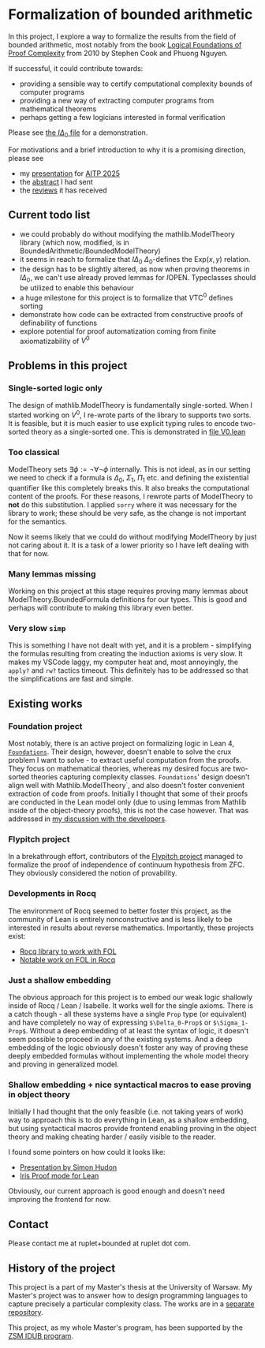 # Formalization of bounded arithmetic
In this project, I explore a way to formalize the results from the field of bounded arithmetic, most notably from the book [Logical Foundations of Proof Complexity](https://www2.karlin.mff.cuni.cz/~krajicek/cook-nguyen.pdf) from 2010 by Stephen Cook and Phuong Nguyen.

If successful, it could contribute towards:
- providing a sensible way to certify computational complexity bounds of computer programs
- providing a new way of extracting computer programs from mathematical theorems
- perhaps getting a few logicians interested in formal verification

Please see [the $I\Delta_0$ file](BoundedArithmetic/IDelta0.lean) for a demonstration.

For motivations and a brief introduction to why it is a promising direction, please see
- my [presentation](aitp-presentation.pdf) for [AITP 2025](https://aitp-conference.org/2025/)
- the [abstract](aitp-abstract.md) I had sent
- the [reviews](aitp-reviews.md) it has received

## Current todo list
- we could probably do without modifying the mathlib.ModelTheory library (which now, modified, is in BoundedArithmetic/BoundedModelTheory)
- it seems in reach to formalize that $I\Delta_0$ $\Delta_0$-defines the $\text{Exp}(x, y)$ relation.
- the design has to be slightly altered, as now when proving theorems in $I\Delta_0$, we can't use already proved lemmas for $I\text{OPEN}$. Typeclasses should be utilized to enable this behaviour
- a huge milestone for this project is to formalize that $V\text{TC}^0$ defines sorting
- demonstrate how code can be extracted from constructive proofs of definability of functions
- explore potential for proof automatization coming from finite axiomatizability of $V^0$

## Problems in this project
### Single-sorted logic only
The design of mathlib.ModelTheory is fundamentally single-sorted. When I started working on $V^0$, I re-wrote parts of the library to supports two sorts. It is feasible, but it is much easier to use explicit typing rules to encode two-sorted theory as a single-sorted one.
This is demonstrated in [file V0.lean](BoundedArithmetic/V0.lean)

### Too classical
ModelTheory sets $\exists \phi := \neg \forall \neg \phi$ internally. This is not ideal, as in our setting we need to check if a formula is $\Delta_0$, $\Sigma_1$\, $\Pi_1$ etc. and defining the existential quantifier like this completely breaks this. It also breaks the computational content of the proofs. For these reasons, I rewrote parts of ModelTheory to **not** do this substitution. I applied `sorry` where it was necessary for the library to work; these should be very safe, as the change is not important for the semantics.

Now it seems likely that we could do without modifying ModelTheory by just not caring about it. It is a task of a lower priority so I have left dealing with that for now.

### Many lemmas missing
Working on this project at this stage requires proving many lemmas about ModelTheory.BoundedFormula definitions for our types. This is good and perhaps will contribute to making this library even better.

### Very slow `simp`
This is something I have not dealt with yet, and it is a problem - simplifying the formulas resulting from creating the
induction axioms is very slow. It makes my VSCode laggy, my computer heat and, most annoyingly, the `apply?` and `rw?` tactics timeout. This definitely has to be addressed so that the simplifications are fast and simple.

## Existing works
### Foundation project
Most notably, there is an active project on formalizing logic in Lean 4, [`Foundations`](https://github.com/FormalizedFormalLogic/Foundation).
Their design, however, doesn't enable to solve the crux problem I want to solve - to extract useful computation from the proofs. They focus on mathematical theories, whereas my desired focus are two-sorted theories capturing complexity classes. `Foundations`' design doesn't align well with  Mathlib.ModelTheory`, and also doesn't foster convenient extraction of code from proofs. Initially I thought that some of their proofs are conducted in the Lean model only (due to using lemmas from Mathlib inside of the object-theory proofs), this is not the case however. That was addressed in [my discussion with the developers](https://github.com/orgs/FormalizedFormalLogic/discussions/358).

### Flypitch project
In a brekathrough effort, contributors of the [Flypitch project](https://github.com/flypitch/flypitch) managed to formalize the proof of
independence of continuum hypothesis from ZFC. They obviously considered the notion of provability. 

### Developments in Rocq
The environment of Rocq seemed to better foster this project, as the community of Lean is entirely nonconstructive and is
less likely to be interested in results about reverse mathematics. Importantly, these projects exist:
- [Rocq library to work with FOL](https://github.com/uds-psl/coq-library-fol.git)
- [Notable work on FOL in Rocq](https://ps.uni-saarland.de/~bailitis/bachelor.php)

### Just a shallow embedding
The obvious approach for this project is to embed our weak logic shallowly inside of Rocq / Lean / Isabelle.
It works well for the single axioms. There is a catch though - all these systems have a single `Prop` type (or equivalent)
and have completely no way of expressing `$\Delta_0-Prop$` or `$\Sigma_1-Prop$`. Without a deep embedding of at least the
syntax of logic, it doesn't seem possible to proceed in any of the existing systems. And a deep embedding of the logic obviously doesn't foster any way of proving these deeply embedded formulas without implementing the whole model theory
and proving in generalized model.

### Shallow embedding + nice syntactical macros to ease proving in object theory
Initially I had thought that the only feasible (i.e. not taking years of work) way to approach this is to
do everything in Lean, as a shallow embedding, but using syntactical macros provide frontend enabling
proving in the object theory and making cheating harder / easily visible to the reader.

I found some pointers on how could it looks like:
- [Presentation by Simon Hudon](https://lean-forward.github.io/lean-together/2019/slides/hudon.pdf)
- [Iris Proof mode for Lean](https://github.com/leanprover-community/iris-lean/blob/master/src/Iris/ProofMode/Display.lean)

Obviously, our current approach is good enough and doesn't need improving the frontend for now.

## Contact
Please contact me at ruplet+bounded at ruplet dot com.

## History of the project
This project is a part of my Master's thesis at the University of Warsaw.
My Master's project was to answer how to design programming languages to capture precisely a particular complexity class.
The works are in a [separate repository](https://github.com/ruplet/oracles).

This project, as my whole Master's program, has been supported by the [ZSM IDUB program](https://inicjatywadoskonalosci.uw.edu.pl/dzialania/iii-2-2/ios/).